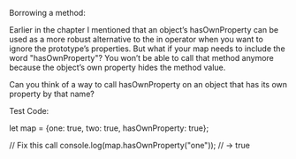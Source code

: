 Borrowing a method:

  Earlier in the chapter I mentioned that an object’s hasOwnProperty can be used as a more robust alternative to the in operator when you want to ignore the prototype’s properties. But what if your map needs to include the word "hasOwnProperty"? You won’t be able to call that method anymore because the object’s own property hides the method value.

  Can you think of a way to call hasOwnProperty on an object that has its own property by that name?

Test Code:

  let map = {one: true, two: true, hasOwnProperty: true};

  // Fix this call
  console.log(map.hasOwnProperty("one"));
  // → true